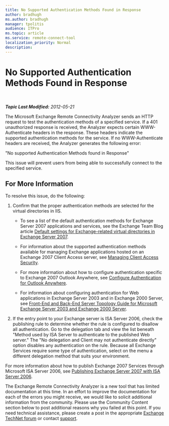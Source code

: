 ```yaml
---
title: No Supported Authentication Methods Found in Response
author: bradhugh
ms.author: bradhugh
manager: tpolitis
audience: ITPro 
ms.topic: article 
ms.service: remote-connect-tool
localization_priority: Normal
description: 
---
```


<div data-xmlns="http://www.w3.org/1999/xhtml">

<div class="topic" data-xmlns="http://www.w3.org/1999/xhtml" data-msxsl="urn:schemas-microsoft-com:xslt" data-cs="http://msdn.microsoft.com/en-us/">

<div data-asp="http://msdn2.microsoft.com/asp">

# No Supported Authentication Methods Found in Response

</div>

<div id="mainSection">

<div id="mainBody">

<span> </span>

_**Topic Last Modified:** 2012-05-21_

The Microsoft Exchange Remote Connectivity Analyzer sends an HTTP request to test the authentication methods of a specified service. If a 401 unauthorized response is received, the Analyzer expects certain WWW-Authenticate headers in the response. These headers indicate the supported authentication methods for the service. If no WWW-Authenticate headers are received, the Analyzer generates the following error:

"No supported Authentication Methods found in Response"

This issue will prevent users from being able to successfully connect to the specified service.

<div>

## For More Information

To resolve this issue, do the following:

1.  Confirm that the proper authentication methods are selected for the virtual directories in IIS.
    
      - To see a list of the default authentication methods for Exchange Server 2007 applications and services, see the Exchange Team Blog article [Default settings for Exchange-related virtual directories in Exchange Server 2007](http://go.microsoft.com/fwlink/?linkid=161402).
    
      - For information about the supported authentication methods available for managing Exchange applications hosted on an Exchange 2007 Client Access server, see [Managing Client Access Security](http://go.microsoft.com/fwlink/?linkid=100585).
    
      - For more information about how to configure authentication specific to Exchange 2007 Outlook Anywhere, see [Configure Authentication for Outlook Anywhere](http://go.microsoft.com/fwlink/?linkid=161403).
    
      - For information about configuring authentication for Web applications in Exchange Server 2003 and in Exchange 2000 Server, see [Front-End and Back-End Server Topology Guide for Microsoft Exchange Server 2003 and Exchange 2000 Server](http://go.microsoft.com/fwlink/?linkid=161404).

2.  If the entry point to your Exchange server is ISA Server 2006, check the publishing rule to determine whether the rule is configured to disallow all authentication. Go to the delegation tab and view the list beneath "Method used by ISA Server to authenticate to the published Web server." The "No delegation and Client may not authenticate directly" option disables any authentication on the rule. Because all Exchange Services require some type of authentication, select on the menu a different delegation method that suits your environment.

For more information about how to publish Exchange 2007 Services through Microsoft ISA Server 2006, see [Publishing Exchange Server 2007 with ISA Server 2006](http://technet.microsoft.com/en-us/library/bb794751.aspx).

The Exchange Remote Connectivity Analyzer is a new tool that has limited documentation at this time. In an effort to improve the documentation for each of the errors you might receive, we would like to solicit additional information from the community. Please use the Community Content section below to post additional reasons why you failed at this point. If you need technical assistance, please create a post in the appropriate [Exchange TechNet forum](http://go.microsoft.com/fwlink/?linkid=73420) or contact [support](http://go.microsoft.com/fwlink/?linkid=8158).

</div>

</div>

<span> </span>

</div>

</div>

</div>

